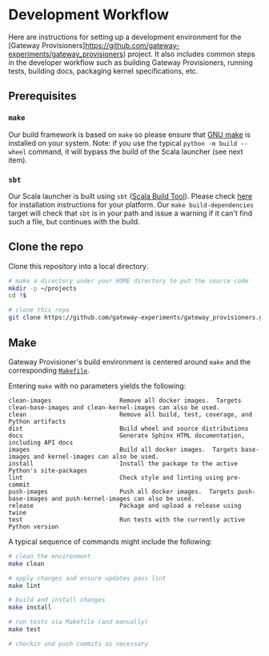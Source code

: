 # Development Workflow

Here are instructions for setting up a development environment for the \[Gateway Provisioners\]https://github.com/gateway-experiments/gateway_provisioners)
project. It also includes common steps in the developer workflow such as building Gateway Provisioners,
running tests, building docs, packaging kernel specifications, etc.

## Prerequisites

### `make`

Our build framework is based on `make` so please ensure that [GNU make](https://www.gnu.org/software/make/) is
installed on your system.  Note: if you use the typical `python -m build --wheel` command, it will bypass
the build of the Scala launcher (see next item).

### `sbt`

Our Scala launcher is built using `sbt`
([Scala Build Tool](https://www.scala-sbt.org/index.html)).  Please check
[here](https://www.scala-sbt.org/1.x/docs/Setup.html) for installation instructions for your platform.
Our `make build-dependencies` target will check that `sbt` is in your path and issue a warning
if it can't find such a file, but continues with the build.

## Clone the repo

Clone this repository into a local directory.

```bash
# make a directory under your HOME directory to put the source code
mkdir -p ~/projects
cd !$

# clone this repo
git clone https://github.com/gateway-experiments/gateway_provisioners.git
```

## Make

Gateway Provisioner's build environment is centered around `make` and the
corresponding [`Makefile`](https://github.com/gateway-experiments/gateway_provisioners/blob/main/Makefile).

Entering `make` with no parameters yields the following:

```text
clean-images                   Remove all docker images.  Targets clean-base-images and clean-kernel-images can also be used.
clean                          Remove all build, test, coverage, and Python artifacts
dist                           Build wheel and source distributions
docs                           Generate Sphinx HTML documentation, including API docs
images                         Build all docker images.  Targets base-images and kernel-images can also be used.
install                        Install the package to the active Python's site-packages
lint                           Check style and linting using pre-commit
push-images                    Push all docker images.  Targets push-base-images and push-kernel-images can also be used.
release                        Package and upload a release using twine
test                           Run tests with the currently active Python version
```

A typical sequence of commands might include the following:

```bash
# clean the environment
make clean

# apply changes and ensure updates pass lint
make lint

# build and install changes
make install

# run tests via Makefile (and manually)
make test

# checkin and push commits as necessary
```
